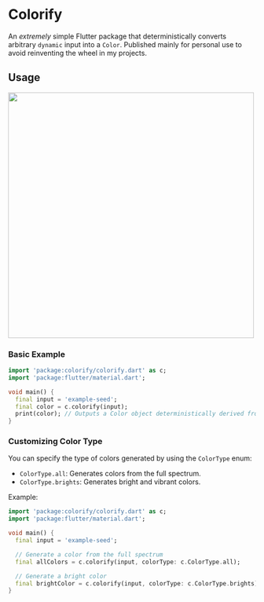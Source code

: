 # Colorify

An *extremely* simple Flutter package that deterministically converts arbitrary `dynamic` input into a `Color`. Published mainly for personal use to avoid reinventing the wheel in my projects.

## Usage

<img src="https://raw.githubusercontent.com/mattrltrent/random_assets/refs/heads/main/colorify_ex.gif" height="500px"/>

### Basic Example

```dart
import 'package:colorify/colorify.dart' as c;
import 'package:flutter/material.dart';

void main() {
  final input = 'example-seed';
  final color = c.colorify(input);
  print(color); // Outputs a Color object deterministically derived from 'example-seed'.
}
```

### Customizing Color Type

You can specify the type of colors generated by using the `ColorType` enum:

- `ColorType.all`: Generates colors from the full spectrum.
- `ColorType.brights`: Generates bright and vibrant colors.

Example:

```dart
import 'package:colorify/colorify.dart' as c;
import 'package:flutter/material.dart';

void main() {
  final input = 'example-seed';

  // Generate a color from the full spectrum
  final allColors = c.colorify(input, colorType: c.ColorType.all);

  // Generate a bright color
  final brightColor = c.colorify(input, colorType: c.ColorType.brights);
}
```